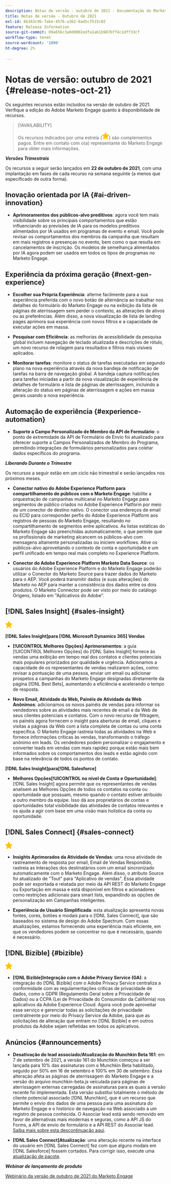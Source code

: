 ```yaml
---
description: Notas de versão - outubro de 2021 - Documentação do Marketo - Documentação do produto
title: Notas de versão - Outubro de 2021
exl-id: 6b363c9b-7abe-4576-a362-0ad5cf515c02
feature: Release Information
source-git-commit: 09a656c3a0d0002edfa1a61b987bff4c1dff33cf
workflow-type: tm+mt
source-wordcount: '1090'
ht-degree: 2%

---
```


# Notas de versão: outubro de 2021 {#release-notes-oct-21}

Os seguintes recursos estão incluídos na versão de outubro de 2021. Verifique a edição do Adobe Marketo Engage quanto à disponibilidade de recursos.

>[!AVAILABILITY]
>
>Os recursos indicados por uma estrela (![](assets/yellow-star.png)) são complementos pagos. Entre em contato com o(a) representante do Marketo Engage para obter mais informações.

**_Versões Trimestrais_**

Os recursos a seguir serão lançados em **22 de outubro de 2021**, com uma implantação em fases de cada recurso na semana seguinte (a menos que especificado de outra forma).

## Inovação orientada por IA {#ai-driven-innovation}

* **Aprimoramentos dos públicos-alvo preditivos**: agora você tem mais visibilidade sobre os principais comportamentos que estão influenciando as previsões de IA para os modelos preditivos alimentados por IA usados em programas de evento e email. Você pode revisar os comportamentos dos membros da campanha que resultam em mais registros e presenças no evento, bem como o que resulta em cancelamentos de inscrição. Os modelos de semelhança alimentados por IA agora podem ser usados em todos os tipos de programas no Marketo Engage.

## Experiência da próxima geração {#next-gen-experience}

* **Escolher sua Própria Experiência**: alterne facilmente para a sua experiência preferida com o novo botão de alternância ao trabalhar nos detalhes do formulário do Marketo Engage ou na exibição da lista de páginas de aterrissagem sem perder o contexto, as alterações de ativos ou as preferências. Além disso, a nova visualização de lista de landing pages aprimora sua experiência com novos filtros e a capacidade de executar ações em massa.

* **Pesquisar com Eficiência**: as melhorias de acessibilidade da pesquisa global incluem navegação de teclado atualizada e descrições de rótulo, um novo recurso de rolagem para resultados e filtros mais visíveis aplicados.

* **Monitorar tarefas**: monitore o status de tarefas executadas em segundo plano na nova experiência através da nova bandeja de notificação de tarefas na barra de navegação global. A bandeja captura notificações para tarefas iniciadas a partir da nova visualização de experiência de detalhes de formulário e lista de páginas de aterrissagem, incluindo a alteração do status em páginas de aterrissagem e ações em massa gerais usando a nova experiência.

## Automação de experiência {#experience-automation}

* **Suporte a Campo Personalizado de Membro da API de Formulário**: o ponto de extremidade da API de Formulário de Envio foi atualizado para oferecer suporte a Campos Personalizados de Membro do Programa, permitindo integrações de formulários personalizados para coletar dados específicos do programa.

**_Liberando Durante o Trimestre_**

Os recursos a seguir estão em um ciclo não trimestral e serão lançados nos próximos meses.

* **Conector nativo do Adobe Experience Platform para compartilhamento de públicos com o Marketo Engage**: habilite a orquestração de campanhas multicanal no Marketo Engage para segmentos de público criados no Adobe Experience Platform por meio de um conector de destino nativo. O conector usa endereços de email ou ECID para corresponder perfis do Adobe Experience Platform aos registros de pessoas do Marketo Engage, resultando no compartilhamento de segmentos entre aplicativos. As listas estáticas do Marketo Engage são preenchidas automaticamente, o que permite que os profissionais de marketing alcancem os públicos-alvo com mensagens altamente personalizadas ou iniciem workflows. Ative os públicos-alvo aproveitando o contexto de conta e oportunidade e um perfil unificado em tempo real mais completo no Experience Platform.

* **Conector do Adobe Experience Platform Marketo Data Source**: os usuários do Adobe Experience Platform e do Marketo Engage poderão utilizar o Conector do Marketo Source para trazer dados do Marketo para o AEP. Você poderá transmitir dados (e suas alterações) do Marketo no AEP para manter a consistência dos dados entre os dois produtos. O Marketo Connector pode ser visto por meio do catálogo Origens, listado em &quot;Aplicativos do Adobe&quot;.

## [!DNL Sales Insight] {#sales-insight}

![(estrela)](assets/yellow-star.png)

**[!DNL Sales Insight]para [!DNL Microsoft Dynamics 365] Vendas**

* **[!UICONTROL Melhores Opções] Aprimoramentos**: a guia [!UICONTROL Melhores Opções] do [!DNL Sales Insight] fornece às vendas uma exibição em tempo real dos contatos e clientes potenciais mais populares priorizados por qualidade e urgência. Adicionamos a capacidade de os representantes de vendas realizarem ações, como: revisar a pontuação de uma pessoa, enviar um email ou adicionar prospetos a campanhas do Marketo Engage designadas diretamente da página [!DNL Best Bets], aumentando a eficiência e acelerando o tempo de resposta.

* **Novo Email, Atividade da Web, Painéis de Atividade da Web Anônimos**: adicionamos os novos painéis de vendas para informar os vendedores sobre as atividades mais recentes de email e da Web de seus clientes potenciais e contatos. Com o novo recurso de filtragem, os painéis agora fornecem o insight para aberturas de email, cliques e visitas a páginas da Web com a lista completa de contas ou uma conta específica. O Marketo Engage rastreia todas as atividades na Web e fornece informações críticas às vendas, transformando o tráfego anônimo em leads. Os vendedores podem personalizar o engajamento e converter leads em vendas com mais rapidez porque estão mais bem informados sobre os comportamentos dos leads e estão agindo com base na relevância de todos os pontos de contato.

**[!DNL Sales Insight]para[!DNL Salesforce]**

* **Melhores Opções[!UICONTROL no nível de Conta e Oportunidade]**: [!DNL Sales Insight] agora permite que os representantes de vendas analisem as Melhores Opções de todos os contatos na conta ou oportunidade que possuam, mesmo quando o contato estiver atribuído a outro membro da equipe. Isso dá aos proprietários de contas e oportunidades total visibilidade das atividades de contatos relevantes e os ajuda a agir com base em uma visão mais holística da conta ou oportunidade.

## [!DNL Sales Connect] {#sales-connect}

![(estrela)](assets/yellow-star.png)

* **Insights Aprimorados da Atividade de Vendas**: uma nova atividade de rastreamento de resposta por email, Email de Vendas Respondido, rastreia as interações dos destinatários com um email sincronizado automaticamente com o Marketo Engage. Além disso, o atributo Source foi atualizado de &quot;Tout&quot; para &quot;Aplicativo de vendas&quot;. Essa atividade pode ser exportada e relatada por meio da API REST do Marketo Engage ou Exportação em massa e está disponível em filtros e acionadores como restrições adicionais para smart lists, expandindo as opções de personalização em Campanhas inteligentes.

* **Experiência de Usuário Simplificada**: esta atualização apresenta novas fontes, cores, botões e modais para o [!DNL Sales Connect], que são baseados no sistema de design do Adobe Spectrum. Com essas atualizações, estamos fornecendo uma experiência mais eficiente, em que os vendedores podem se concentrar no que é necessário, quando é necessário.

## [!DNL Bizible] {#bizible}

![](assets/yellow-star.png)

* **[!DNL Bizible]Integração com o Adobe Privacy Service (GA)**: a integração do [!DNL Bizible] com o Adobe Privacy Service centraliza a conformidade com as regulamentações críticas de privacidade de dados, como o GDPR (Regulamento Geral sobre a Privacidade de Dados) ou a CCPA (Lei de Privacidade do Consumidor da Califórnia) nos aplicativos da Adobe Experience Cloud. Agora você pode aproveitar esse serviço e gerenciar todas as solicitações de privacidade centralmente por meio do Privacy Service da Adobe, para que as solicitações de alteração que entram no [!DNL Bizible] e em outros produtos da Adobe sejam refletidas em todos os aplicativos.

## Anúncios {#announcements}

* **Desativação do lead associado/Atualização do Munchkin Beta 161**: em 7 de setembro de 2021, a versão 161 do Munchkin começou a ser lançada para 10% das assinaturas com o Munchkin Beta habilitado, seguido por 50% em 16 de setembro e 100% em 30 de setembro. Essa alteração afeta as páginas de aterrissagem do Marketo Engage e a versão do arquivo munchkin-beta.js veiculada para páginas de aterrissagem externas carregadas de assinaturas para as quais a versão recente foi implementada. Esta versão substitui totalmente o método de cliente potencial associado [!DNL Munchkin], que é um recurso que permite o envio dos dados de uma pessoa para uma assinatura do Marketo Engage e o histórico de navegação na Web associado a um registro de pessoa conhecida. O Associar lead está sendo removido em favor de alternativas mais modernas e seguras, como a API JS do Forms, a API de envio de formulário e a API REST do Associar lead. [Saiba mais sobre esta descontinuação aqui](https://developers.marketo.com/blog/deprecation-of-munchkin-associate-lead-method/).

* **[!DNL Sales Connect]Atualização**: uma alteração recente na interface do usuário em [!DNL Sales Connect] fez com que alguns modais em [!DNL Salesforce] fossem cortados. Para corrigir isso, execute uma [atualização de pacote](/help/marketo/product-docs/marketo-sales-connect/crm/salesforce-customization/sales-connect-customizations-for-crm.md).

**_Webinar de lançamento de produto_**

[Webinário da versão de outubro de 2021 do Marketo Engage](https://engage.marketo.com/October_Release_Webinar_On-Demand.html)
